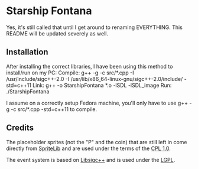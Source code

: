 # Starship Fontana #

Yes, it's still called that until I get around to renaming EVERYTHING. This README will be updated severely as well.

## Installation ##

After installing the correct libraries, I have been using this method to install/run on my PC:
	Compile:
		g++ -g -c src/*.cpp -I /usr/include/sigc++-2.0 -I /usr/lib/x86_64-linux-gnu/sigc++-2.0/include/ -std=c++11
	Link:
		g++ -o StarshipFontana *.o -lSDL -lSDL_image
	Run:
		./StarshipFontana

I assume on a correctly setup Fedora machine, you'll only have to use g++ -g -c src/*.cpp -std=c++11 to compile.

## Credits ##
The placeholder sprites (not the "P" and the coin) that are still left in come directly from 
[SpriteLib](http://www.widgetworx.com/widgetworx/portfolio/spritelib.html) and are used
under the terms of the [CPL 1.0](http://opensource.org/licenses/cpl1.0.php).


The event system is based on [Libsigc++](http://libsigc.sourceforge.net/)
and is used under the [LGPL](http://www.gnu.org/copyleft/lgpl.html).
